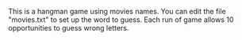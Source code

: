This is a hangman game using movies names.
You can edit the file "movies.txt" to set up the word to guess.
Each run of game allows 10 opportunities to guess wrong letters.